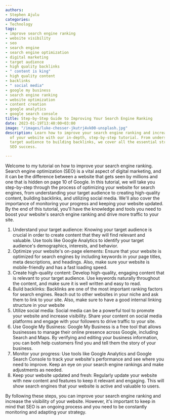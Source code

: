 ```yaml
---
authors:
- Stephen Ajulu
categories:
- Technology
tags:
- improve search engine ranking
- website visibility
- seo
- search engine
- search engine optimization
- digital marketing
- target audience
- high quality backlinks
- " content is king"
- high quality content
- backlinks
- " social media"
- google my business
- search engine ranking
- website optimization
- content creation
- google analytics
- google search console
title: Step-by-Step Guide to Improving Your Search Engine Ranking
date: 2023-01-19T13:40:00+03:00
image: "/images/luke-chesser-jkutrj4vk00-unsplash.jpg"
description: Learn how to improve your search engine ranking and increase visibility
  of your website with our in-depth, step-by-step tutorial. From understanding your
  target audience to building backlinks, we cover all the essential strategies for
  SEO success.

---
```

Welcome to my tutorial on how to improve your search engine ranking. Search engine optimization (SEO) is a vital aspect of digital marketing, and it can be the difference between a website that gets seen by millions and one that is hidden on page 10 of Google. In this tutorial, we will take you step-by-step through the process of optimizing your website for search engines, from understanding your target audience to creating high-quality content, building backlinks, and utilizing social media. We'll also cover the importance of monitoring your progress and keeping your website updated. By the end of this tutorial, you'll have the knowledge and tools you need to boost your website's search engine ranking and drive more traffic to your site.

1. Understand your target audience: Knowing your target audience is crucial in order to create content that they will find relevant and valuable. Use tools like Google Analytics to identify your target audience's demographics, interests, and behavior.
2. Optimize your website's on-page elements: Ensure that your website is optimized for search engines by including keywords in your page titles, meta descriptions, and headings. Also, make sure your website is mobile-friendly and has a fast loading speed.
3. Create high-quality content: Develop high-quality, engaging content that is relevant to your target audience. Use keywords naturally throughout the content, and make sure it is well written and easy to read.
4. Build backlinks: Backlinks are one of the most important ranking factors for search engines. Reach out to other websites in your niche and ask them to link to your site. Also, make sure to have a good internal linking structure in your website
5. Utilize social media: Social media can be a powerful tool to promote your website and increase visibility. Share your content on social media platforms and engage with your followers to drive traffic to your site.
6. Use Google My Business: Google My Business is a free tool that allows businesses to manage their online presence across Google, including Search and Maps. By verifying and editing your business information, you can both help customers find you and tell them the story of your business.
7. Monitor your progress: Use tools like Google Analytics and Google Search Console to track your website's performance and see where you need to improve. Keep an eye on your search engine rankings and make adjustments as needed.
8. Keep your website updated and fresh: Regularly update your website with new content and features to keep it relevant and engaging. This will show search engines that your website is active and valuable to users.

By following these steps, you can improve your search engine ranking and increase the visibility of your website. However, it's important to keep in mind that SEO is an ongoing process and you need to be constantly monitoring and adapting your strategy.
